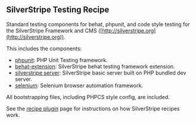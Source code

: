 ## SilverStripe Testing Recipe

Standard testing components for behat, phpunit, and code style testing for the SilverStripe Framework
and CMS ([http://silverstripe.org](http://silverstripe.org)).

This includes the components:

 * [phpunit](http://github.com/phpunit/phpunit): PHP Unit Testing framework.
 * [behat-extension](https://github.com/silverstripe/silverstripe-behat-extension): SilverStripe behat testing
   framework extension.
 * [silverstripe server](https://github.com/silverstripe/silverstripe-serve): SilverStripe basic server built
   on PHP bundled dev server.
 * [selenium](https://github.com/sveneisenschmidt/selenium-server-standalone): Selenium browser automation framework.

All bootstrapping files, including PHPCS style config, are included.

See the [recipe plugin](https://github.com/silverstripe/recipe-plugin) page for instructions on how
SilverStripe recipes work.
